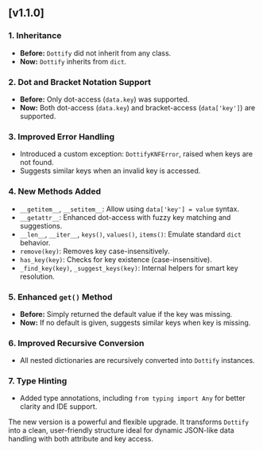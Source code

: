 ## [v1.1.0]

### **1. Inheritance**

* **Before:** `Dottify` did not inherit from any class.
* **Now:** `Dottify` inherits from `dict`.

### **2. Dot and Bracket Notation Support**

* **Before:** Only dot-access (`data.key`) was supported.
* **Now:** Both dot-access (`data.key`) and bracket-access (`data['key']`) are supported.

### **3. Improved Error Handling**

* Introduced a custom exception: `DottifyKNFError`, raised when keys are not found.
* Suggests similar keys when an invalid key is accessed.

### **4. New Methods Added**

* `__getitem__`, `__setitem__`: Allow using `data['key'] = value` syntax.
* `__getattr__`: Enhanced dot-access with fuzzy key matching and suggestions.
* `__len__`, `__iter__`, `keys()`, `values()`, `items()`: Emulate standard `dict` behavior.
* `remove(key)`: Removes key case-insensitively.
* `has_key(key)`: Checks for key existence (case-insensitive).
* `_find_key(key)`, `_suggest_keys(key)`: Internal helpers for smart key resolution.

### **5. Enhanced `get()` Method**

* **Before:** Simply returned the default value if the key was missing.
* **Now:** If no default is given, suggests similar keys when key is missing.

### **6. Improved Recursive Conversion**

* All nested dictionaries are recursively converted into `Dottify` instances.

### **7. Type Hinting**

* Added type annotations, including `from typing import Any` for better clarity and IDE support.

The new version is a powerful and flexible upgrade. It transforms `Dottify` into a clean, user-friendly structure ideal for dynamic JSON-like data handling with both attribute and key access.

